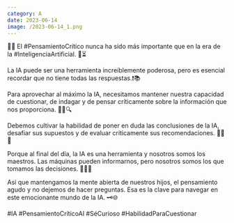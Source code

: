 ```yaml
--- 
category: A 
date: 2023-06-14 
image: /2023-06-14_1.png 
--- 
```


🤔💡 El #PensamientoCrítico nunca ha sido más importante que en la era de la #InteligenciaArtificial. 🤖⏳

La IA puede ser una herramienta increíblemente poderosa, pero es esencial recordar que no tiene todas las respuestas.❗📚

Para aprovechar al máximo la IA, necesitamos mantener nuestra capacidad de cuestionar, de indagar y de pensar críticamente sobre la información que nos proporciona. 🕵️‍♀️🔍

Debemos cultivar la habilidad de poner en duda las conclusiones de la IA, desafiar sus supuestos y de evaluar críticamente sus recomendaciones. 🏋️‍♂️💭

Porque al final del día, la IA es una herramienta y nosotros somos los maestros. Las máquinas pueden informarnos, pero nosotros somos los que tomamos las decisiones. 🧑‍🏫🎯

Así que mantengamos la mente abierta de nuestros hijos, el pensamiento agudo y no dejemos de hacer preguntas. Esa es la clave para navegar en este emocionante mundo de la IA. 🗝️🌐

#IA #PensamientoCríticoAI #SéCurioso #HabilidadParaCuestionar